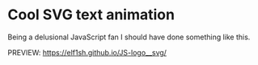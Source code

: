 # Cool SVG text animation

Being a delusional JavaScript fan I should have done something like this.

PREVIEW: https://elf1sh.github.io/JS-logo__svg/
